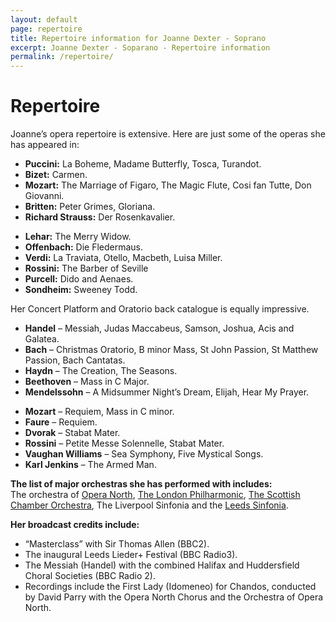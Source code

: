 ```yaml
---
layout: default
page: repertoire
title: Repertoire information for Joanne Dexter - Soprano
excerpt: Joanne Dexter - Soparano - Repertoire information
permalink: /repertoire/
---
```

<h1>Repertoire</h1>
<p>Joanne&#8217;s opera repertoire is extensive. Here are just some of the operas she has appeared in:</p>
<div class="clear">
    <ul class="fl">
        <li><strong>Puccini:</strong> La Boheme, Madame Butterfly, Tosca, Turandot.</li>
        <li><strong>Bizet:</strong> Carmen.</li>
        <li><strong>Mozart:</strong> The Marriage of Figaro, The Magic Flute, Cosi fan Tutte, Don Giovanni.</li>
        <li><strong>Britten:</strong> Peter Grimes, Gloriana.</li>
        <li><strong>Richard Strauss:</strong> Der Rosenkavalier.</li>
    </ul>
    <ul class="fl last">
        <li><strong>Lehar:</strong> The Merry Widow.</li>
        <li><strong>Offenbach:</strong> Die Fledermaus.</li>
        <li><strong>Verdi:</strong> La Traviata, Otello, Macbeth, Luisa Miller.</li>
        <li><strong>Rossini:</strong> The Barber of Seville</li>
        <li><strong>Purcell:</strong> Dido and Aenaes.</li>
        <li><strong>Sondheim:</strong> Sweeney Todd.</li>
    </ul>
</div>
<p>Her Concert Platform and Oratorio back catalogue is equally impressive.</p>
<div class="clear">
    <ul class="fl">
        <li><strong>Handel</strong> &#8211; Messiah, Judas Maccabeus, Samson, Joshua, Acis and Galatea.</li>
        <li><strong>Bach</strong> &#8211; Christmas Oratorio, B minor Mass, St John Passion, St Matthew Passion, Bach Cantatas.</li>
        <li><strong>Haydn</strong> &#8211; The Creation, The Seasons.</li>
        <li><strong>Beethoven</strong> &#8211; Mass in C Major.</li>
        <li><strong>Mendelssohn</strong> &#8211; A Midsummer Night’s Dream, Elijah, Hear My Prayer.</li>
    </ul>
    <ul class="fl last">
        <li><strong>Mozart</strong> &#8211; Requiem, Mass in C minor.</li>
        <li><strong>Faure</strong> &#8211; Requiem.</li>
        <li><strong>Dvorak</strong> &#8211; Stabat Mater.</li>
        <li><strong>Rossini</strong> &#8211; Petite Messe Solennelle, Stabat Mater.</li>
        <li><strong>Vaughan Williams</strong> &#8211; Sea Symphony, Five Mystical Songs.</li>
        <li><strong>Karl Jenkins</strong> &#8211; The Armed Man.</li>
    </ul>
</div>
<p><strong>The list of major orchestras she has performed with includes:</strong><br>The orchestra of <a href="http://www.operanorth.co.uk/">Opera North</a>, <a href="http://www.lpo.co.uk/">The London Philharmonic</a>, <a href="http://www.sco.org.uk/">The Scottish Chamber Orchestra</a>, The Liverpool Sinfonia and the <a href="http://www.sinfoniaofleeds.org.uk/">Leeds Sinfonia</a>.</p>
<p class="nomb"><strong>Her broadcast credits include:</strong></p>
<ul>
    <li>&ldquo;Masterclass&rdquo; with Sir Thomas Allen (BBC2).</li>
    <li>The inaugural Leeds Lieder+ Festival (BBC Radio3).</li>
    <li>The Messiah (Handel) with the combined Halifax and Huddersfield Choral Societies (BBC Radio 2).</li>
    <li>Recordings include the First Lady (Idomeneo) for Chandos, conducted by David Parry with the Opera North Chorus and the Orchestra of Opera North.</li>
</ul>